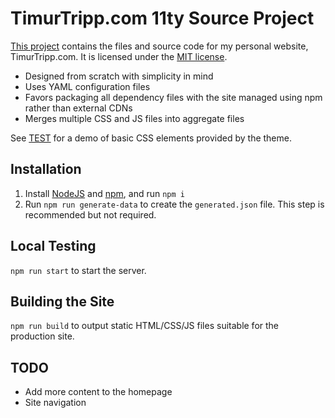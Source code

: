 # TimurTripp.com 11ty Source Project

[Тhis project](https://github.com/TimurTripp/TimurTripp.com-11ty) contains the files and source code for my personal website, TimurTripp.com. It is licensed under the [MIT license](/LICENSE.md).

- Designed from scratch with simplicity in mind
- Uses YAML configuration files
- Favors packaging all dependency files with the site managed using npm rather than external CDNs
- Merges multiple CSS and JS files into aggregate files

See [TEST](/TEST.md) for a demo of basic CSS elements provided by the theme.


## Installation

1. Install [NodeJS](https://nodejs.org/) and [npm](https://www.npmjs.com/), and run `npm i`
2. Run `npm run generate-data` to create the `generated.json` file. This step is recommended but not required.


## Local Testing

`npm run start` to start the server.


## Building the Site

`npm run build` to output static HTML/CSS/JS files suitable for the production site.

## TODO
- Add more content to the homepage
- Site navigation
